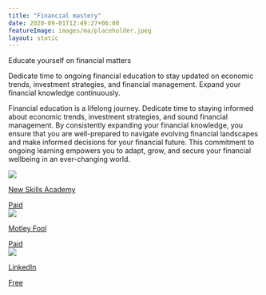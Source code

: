 ```yaml
---
title: "Financial mastery"
date: 2020-09-01T12:49:27+06:00
featureImage: images/ma/placeholder.jpeg
layout: static
---
```


Educate yourself on financial matters

Dedicate time to ongoing financial education to stay updated on economic trends, investment strategies, and financial management. Expand your financial knowledge continuously.

Financial education is a lifelong journey. Dedicate time to staying informed about economic trends, investment strategies, and sound financial management. By consistently expanding your financial knowledge, you ensure that you are well-prepared to navigate evolving financial landscapes and make informed decisions for your financial future. This commitment to ongoing learning empowers you to adapt, grow, and secure your financial wellbeing in an ever-changing world.

<a class="ma-link" href="https://www.awin1.com/cread.php?awinmid=31125&awinaffid=1198638&ued=https%3A%2F%2Fnewskillsacademy.com%2F"><div class="ma-card ma-card-Wealth"><div class="ma-icon"><img src ="/images/Icon-pound - wealth - opacity.svg"/></div><div class="ma-name"><p>New Skills Academy</p></div><div class="ma-paid-text"><span>Paid</span></div></div></a><a class="ma-link" href="https://www.fool.co.uk/2021/03/11/3-top-personal-finance-courses-in-the-uk/"><div class="ma-card ma-card-Wealth"><div class="ma-icon"><img src ="/images/Icon-pound - wealth - opacity.svg"/></div><div class="ma-name"><p>Motley Fool</p></div><div class="ma-paid-text"><span>Paid</span></div></div></a><a class="ma-link" href="https://www.linkedin.com/pulse/personal-finance-education-why-equally-important-alongside-mishra"><div class="ma-card ma-card-Wealth"><div class="ma-icon"><img src ="/images/Icon-check - wealth - opacity.svg"/></div><div class="ma-name"><p>LinkedIn</p></div><div class="ma-paid-text"><span>Free</span></div></div></a>  

<br/><br/>






